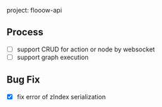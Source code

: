 project: flooow-api


## Process

- [ ] support CRUD for action or node by websocket
- [ ] support graph execution

## Bug Fix

- [X] fix error of zIndex serialization
